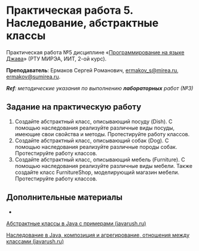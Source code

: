 # Практическая работа 5. Наследование, абстрактные классы
Практическая работа №5 дисциплине «[Программирование на языке Джава](https://online-edu.mirea.ru/course/view.php?id=4053)» (РТУ МИРЭА, ИИТ, 2-ой курс).

**Преподаватель**: Ермаков Сергей Романович, ermakov_s@mirea.ru, ermakov@sumirea.ru.

***Ref**: методические указания по выполнению **лабораторных** работ (№3)*

## Задание на практическую работу
1. Создайте абстрактный класс, описывающий посуду (Dish). С помощью наследования реализуйте различные виды посуды, имеющие свои свойства и методы. Протестируйте работу классов.
2. Создайте абстрактный класс, описывающий собак (Dog). С помощью наследования реализуйте различные породы собак. Протестируйте работу классов.
3. Создайте абстрактный класс, описывающий мебель (Furniture). С помощью наследования реализуйте различные виды мебели. Также создайте класс FurnitureShop, моделирующий магазин мебели. Протестируйте работу классов.

## Дополнительные материалы
-
[Абстрактные классы в Java c примерами (javarush.ru)](https://javarush.ru/groups/posts/1973-abstraktnihe-klassih-v-java-na-konkretnihkh-primerakh)

[Наследование в Java, композиция и агрегирование, отношения между классами (javarush.ru)](https://javarush.ru/groups/posts/1967-otnoshenija-mezhdu-klassami-nasledovanie-kompozicija-i-agregirovanie-)
